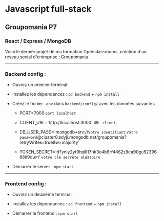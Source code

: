 # Javascript full-stack 
## Groupomania P7
### React / Express / MongoDB

Voici le dernier projet de ma formation Openclassrooms, création d'un réseau social d'entreprise : Groupomania

_____________________________

### Backend config :

* Ouvrez un premier terminal

* Installez les dépendances : `cd backend` + `npm install`

* Créez le fichier `.env` dans `backend/config/` avec les données suivantes

   - PORT=7000 `port localhost`

   - CLIENT_URL='http://localhost:3000' `URL client`

   - DB_USER_PASS='mongodb+srv://`Votre identifiant`:`Votre password`@cluster0.sdyji.mongodb.net/groupomania?retryWrites=true&w=majority'
   
   - TOKEN_SECRET='d7yniy2yt9hpili17hk3o4b6rf4462z9ca90gu5239668k9dum' `votre clé secrète aléatoire`

* Démarrer le server : `npm start`
______________________________
  
### Frontend config : 

* Ouvrez un deuxième terminal

* Installez les dépendances : `cd frontend` + `npm install`

* Démarrer le frontend : `npm start`